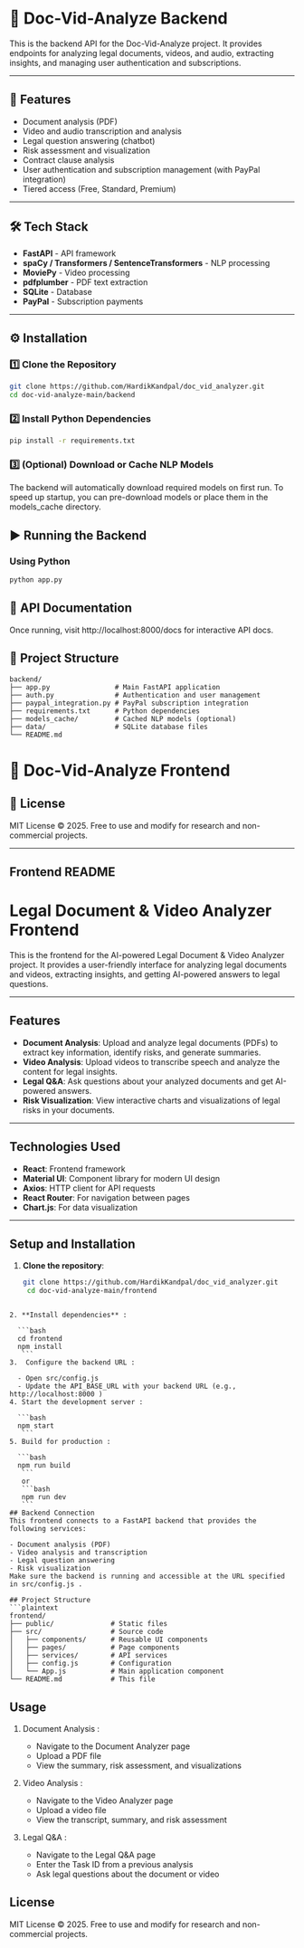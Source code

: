 # 📄 Doc-Vid-Analyze Backend

This is the backend API for the Doc-Vid-Analyze project. It provides endpoints for analyzing legal documents, videos, and audio, extracting insights, and managing user authentication and subscriptions.

---

## 🚀 Features

- Document analysis (PDF)
- Video and audio transcription and analysis
- Legal question answering (chatbot)
- Risk assessment and visualization
- Contract clause analysis
- User authentication and subscription management (with PayPal integration)
- Tiered access (Free, Standard, Premium)

---

## 🛠️ Tech Stack

- **FastAPI** - API framework
- **spaCy / Transformers / SentenceTransformers** - NLP processing
- **MoviePy** - Video processing
- **pdfplumber** - PDF text extraction
- **SQLite** - Database
- **PayPal** - Subscription payments

---

## ⚙️ Installation

### 1️⃣ Clone the Repository

```bash
git clone https://github.com/HardikKandpal/doc_vid_analyzer.git
cd doc-vid-analyze-main/backend
```

### 2️⃣ Install Python Dependencies

```bash
pip install -r requirements.txt
 ```

### 3️⃣ (Optional) Download or Cache NLP Models

The backend will automatically download required models on first run. To speed up startup, you can pre-download models or place them in the models_cache directory.

## ▶️ Running the Backend

### Using Python

```bash
python app.py
 ```

## 📑 API Documentation

Once running, visit http://localhost:8000/docs for interactive API docs.

## 📁 Project Structure

```plaintext
backend/
├── app.py                # Main FastAPI application
├── auth.py               # Authentication and user management
├── paypal_integration.py # PayPal subscription integration
├── requirements.txt      # Python dependencies
├── models_cache/         # Cached NLP models (optional)
├── data/                 # SQLite database files
└── README.md             
 ```

 # 📄 Doc-Vid-Analyze Frontend


## 📝 License
MIT License © 2025. Free to use and modify for research and non-commercial projects.



---

## Frontend README

# Legal Document & Video Analyzer Frontend

This is the frontend for the AI-powered Legal Document & Video Analyzer project. It provides a user-friendly interface for analyzing legal documents and videos, extracting insights, and getting AI-powered answers to legal questions.

---

## Features

- **Document Analysis**: Upload and analyze legal documents (PDFs) to extract key information, identify risks, and generate summaries.
- **Video Analysis**: Upload videos to transcribe speech and analyze the content for legal insights.
- **Legal Q&A**: Ask questions about your analyzed documents and get AI-powered answers.
- **Risk Visualization**: View interactive charts and visualizations of legal risks in your documents.

---

## Technologies Used

- **React**: Frontend framework
- **Material UI**: Component library for modern UI design
- **Axios**: HTTP client for API requests
- **React Router**: For navigation between pages
- **Chart.js**: For data visualization

---

## Setup and Installation

1. **Clone the repository**:
   ```bash
   git clone https://github.com/HardikKandpal/doc_vid_analyzer.git
    cd doc-vid-analyze-main/frontend
 ```

2. **Install dependencies** :

   ```bash
   cd frontend
   npm install
    ```
3.  Configure the backend URL :
   
   - Open src/config.js
   - Update the API_BASE_URL with your backend URL (e.g., http://localhost:8000 )
4. Start the development server :
   
   ```bash
   npm start
    ```
5. Build for production :
   
   ```bash
   npm run build
    ```
    or 
    ```bash
    npm run dev
    ```
## Backend Connection
This frontend connects to a FastAPI backend that provides the following services:

- Document analysis (PDF)
- Video analysis and transcription
- Legal question answering
- Risk visualization
Make sure the backend is running and accessible at the URL specified in src/config.js .

## Project Structure
```plaintext
frontend/
├── public/              # Static files
├── src/                 # Source code
│   ├── components/      # Reusable UI components
│   ├── pages/           # Page components
│   ├── services/        # API services
│   ├── config.js        # Configuration
│   └── App.js           # Main application component
└── README.md            # This file
 ```

## Usage
1. Document Analysis :
   
   - Navigate to the Document Analyzer page
   - Upload a PDF file
   - View the summary, risk assessment, and visualizations
2. Video Analysis :
   
   - Navigate to the Video Analyzer page
   - Upload a video file
   - View the transcript, summary, and risk assessment
3. Legal Q&A :
   
   - Navigate to the Legal Q&A page
   - Enter the Task ID from a previous analysis
   - Ask legal questions about the document or video
## License
MIT License © 2025. Free to use and modify for research and non-commercial projects.
